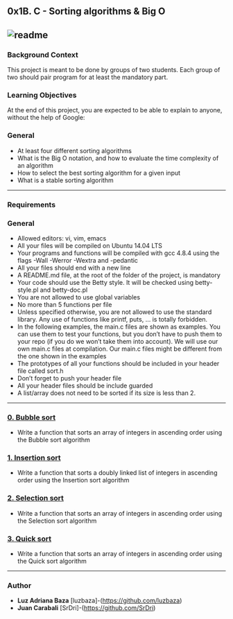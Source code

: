 ## 0x1B. C - Sorting algorithms & Big O
![readme](https://user-images.githubusercontent.com/71143825/122119345-ae976500-cdee-11eb-8e6f-7f552e78a883.png)
---
### Background Context
This project is meant to be done by groups of two students. Each group of two should pair program for at least the mandatory part.

### Learning Objectives
At the end of this project, you are expected to be able to explain to anyone, without the help of Google:

### General
* At least four different sorting algorithms
* What is the Big O notation, and how to evaluate the time complexity of an algorithm
* How to select the best sorting algorithm for a given input
* What is a stable sorting algorithm
---
### Requirements
### General
* Allowed editors: vi, vim, emacs
* All your files will be compiled on Ubuntu 14.04 LTS
* Your programs and functions will be compiled with gcc 4.8.4 using the flags -Wall -Werror -Wextra and -pedantic
* All your files should end with a new line
* A README.md file, at the root of the folder of the project, is mandatory
* Your code should use the Betty style. It will be checked using betty-style.pl and betty-doc.pl
* You are not allowed to use global variables
* No more than 5 functions per file
* Unless specified otherwise, you are not allowed to use the standard library. Any use of functions like printf, puts, … is totally forbidden.
* In the following examples, the main.c files are shown as examples. You can use them to test your functions, but you don’t have to push them to your repo (if you do we won’t take them into account). We will use our own main.c files at compilation. Our main.c files might be different from the one shown in the examples
* The prototypes of all your functions should be included in your header file called sort.h
* Don’t forget to push your header file
* All your header files should be include guarded
* A list/array does not need to be sorted if its size is less than 2.

---

### [0. Bubble sort](./0-bubble_sort.c)
* Write a function that sorts an array of integers in ascending order using the Bubble sort algorithm

### [1. Insertion sort](./1-insertion_sort_list.c)
* Write a function that sorts a doubly linked list of integers in ascending order using the Insertion sort algorithm

### [2. Selection sort](./2-selection_sort.c)
* Write a function that sorts an array of integers in ascending order using the Selection sort algorithm

### [3. Quick sort](./3-quick_sort.c)
* Write a function that sorts an array of integers in ascending order using the Quick sort algorithm

---

### Author 
* **Luz Adriana Baza** [luzbaza]-(https://github.com/luzbaza)
* **Juan Carabali** [SrDri]-(https://github.com/SrDri)